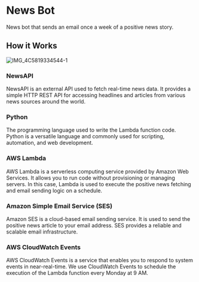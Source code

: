 # News Bot

News bot that sends an email once a week of a positive news story.

## How it Works
![IMG_4C5819334544-1](https://github.com/gsimotas/news-bot/assets/121892730/8312a185-16a0-440b-991c-e7ade16ed445)


### NewsAPI

NewsAPI is an external API used to fetch real-time news data. It provides a simple HTTP REST API for accessing headlines and articles from various news sources around the world.

### Python

The programming language used to write the Lambda function code. Python is a versatile language and commonly used for scripting, automation, and web development.

### AWS Lambda

AWS Lambda is a serverless computing service provided by Amazon Web Services. It allows you to run code without provisioning or managing servers. In this case, Lambda is used to execute the positive news fetching and email sending logic on a schedule.

### Amazon Simple Email Service (SES)

Amazon SES is a cloud-based email sending service. It is used to send the positive news article to your email address. SES provides a reliable and scalable email infrastructure.

### AWS CloudWatch Events

AWS CloudWatch Events is a service that enables you to respond to system events in near-real-time. We use CloudWatch Events to schedule the execution of the Lambda function every Monday at 9 AM.
